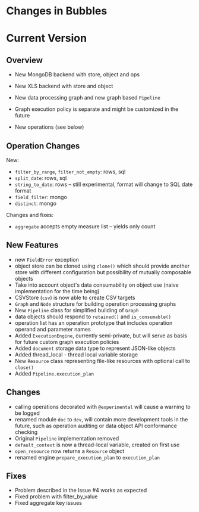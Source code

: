 Changes in Bubbles
==================

Current Version
===============

Overview
--------

* New MongoDB backend with store, object and ops
* New XLS backend with store and object

* New data processing graph and new graph based `Pipeline`
* Graph execution policy is separate and might be customized in the future
* New operations (see below)

Operation Changes
-----------------

New:

* `filter_by_range`, `filter_not_empty`: rows, sql
* `split_date`: rows, sql
* `string_to_date`: rows – still experimental, format will change to SQL date
  format
* `field_filter`: mongo
* `distinct`: mongo

Changes and fixes:

* `aggregate` accepts empty measure list – yields only count

New Features
------------

* new `FieldError` exception
* object store can be cloned using `clone()` which should provide another
  store with different configuration but possibility of mutually composable
  objects
* Take into account object's data consumability on object use (naive
  implementation for the time being)
* CSVStore (`csv`) is now able to create CSV targets
* `Graph` and `Node` structure for building operation processing graphs
* New `Pipeline` class for simplified building of `Graph`
* data objects should respond to `retained()` and `is_consumable()`
* operation list has an operation prototype that includes operation operand
  and parameter names
* Added `ExecutionEngine`, currently semi-private, but will serve as basis for
  future custom graph execution policies
* Added `document` storage data type to represent JSON-like objects
* Added thread_local - thread local variable storage
* New `Resource` class representing file-like resources with optional call to
  `close()`
* Added `Pipeline.execution_plan`

Changes
-------

* calling operations decorated with `@experimental` will cause a warning to be
  logged
* renamed module `doc` to `dev`, will contain more development tools in the
  future, such as operation auditing or data object API conformance checking
* Original `Pipeline` implementation removed 
* `default_context` is now a thread-local variable, created on first use
* `open_resource` now returns a `Resource` object
* renamed engine `prepare_execution_plan` to `execution_plan`

Fixes
-----

* Problem described in the Issue #4 works as expected
* Fixed problem with filter_by_value
* Fixed aggregate key issues

